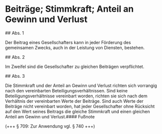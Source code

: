 # Beiträge; Stimmkraft; Anteil an Gewinn und Verlust



\#\# Abs. 1

 Der Beitrag eines Gesellschafters kann in jeder Förderung des gemeinsamen Zwecks, auch in der Leistung von Diensten, bestehen.

\#\# Abs. 2

 Im Zweifel sind die Gesellschafter zu gleichen Beiträgen verpflichtet.

\#\# Abs. 3

 Die Stimmkraft und der Anteil an Gewinn und Verlust richten sich vorrangig nach den vereinbarten Beteiligungsverhältnissen. Sind keine Beteiligungsverhältnisse vereinbart worden, richten sie sich nach dem Verhältnis der vereinbarten Werte der Beiträge. Sind auch Werte der Beiträge nicht vereinbart worden, hat jeder Gesellschafter ohne Rücksicht auf den Wert seines Beitrags die gleiche Stimmkraft und einen gleichen Anteil am Gewinn und Verlust.#### Fußnote

(\+\+\+ § 709: Zur Anwendung vgl. § 740 \+\+\+) 

